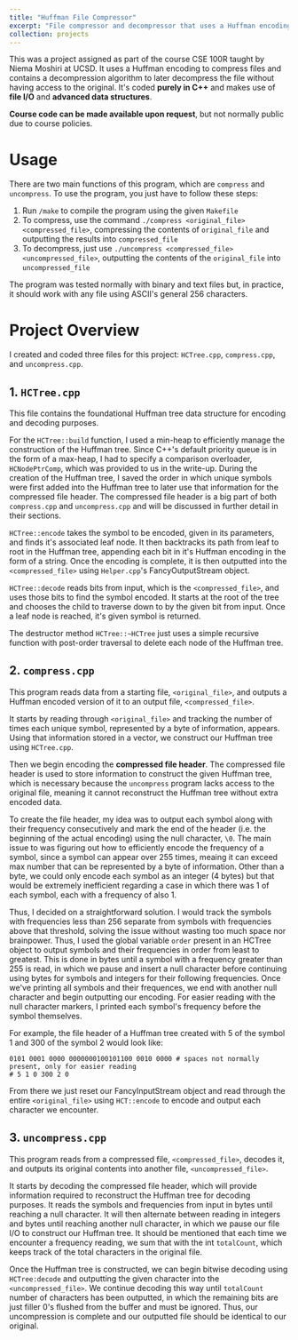 ```yaml
---
title: "Huffman File Compressor"
excerpt: "File compressor and decompressor that uses a Huffman encoding.<br/><img src='/images/huffmantree.png' width="600" height="400">"
collection: projects
---
```


This was a project assigned as part of the course CSE 100R taught by Niema Moshiri at UCSD. It uses a Huffman encoding to compress files and contains a decompression algorithm to later decompress the file without having access to the original. It's coded **purely in C++** and makes use of **file I/O** and **advanced data structures**. 

**Course code can be made available upon request**, but not normally public due to course policies. 

# Usage
There are two main functions of this program, which are `compress` and `uncompress`. To use the program, you just have to follow these steps:

1. Run `/make` to compile the program using the given `Makefile`
2. To compress, use the command `./compress <original_file> <compressed_file>`, compressing the contents of `original_file` and outputting the results into `compressed_file`
3. To decompress, just use `./uncompress <compressed_file> <uncompressed_file>`, outputting the contents of the `original_file` into `uncompressed_file` 

The program was tested normally with binary and text files but, in practice, it should work with any file using ASCII's general 256 characters. 

# Project Overview
I created and coded three files for this project: `HCTree.cpp`, `compress.cpp`, and `uncompress.cpp`. 

## 1. `HCTree.cpp`
This file contains the foundational Huffman tree data structure for encoding and decoding purposes. 

For the `HCTree::build` function, I used a min-heap to efficiently manage the construction of the Huffman tree. Since C++'s default priority queue is in the form of a max-heap, I had to specify a comparison overloader, `HCNodePtrComp`, which was provided to us in the write-up. During the creation of the Huffman tree, I saved the order in which unique symbols were first added into the Huffman tree to later use that information for the compressed file header. The compressed file header is a big part of both `compress.cpp` and `uncompress.cpp` and will be discussed in further detail in their sections.

`HCTree::encode` takes the symbol to be encoded, given in its parameters, and finds it's associated leaf node. It then backtracks its path from leaf to root in the Huffman tree, appending each bit in it's Huffman encoding in the form of a string. Once the encoding is complete, it is then outputted into the `<compressed_file>` using `Helper.cpp`'s FancyOutputStream object. 

`HCTree::decode` reads bits from input, which is the `<compressed_file>`, and uses those bits to find the symbol encoded. It starts at the root of the tree and chooses the child to traverse down to by the given bit from input. Once a leaf node is reached, it's given symbol is returned. 

The destructor method `HCTree::~HCTree` just uses a simple recursive function with post-order traversal to delete each node of the Huffman tree.

## 2. `compress.cpp` 
This program reads data from a starting file, `<original_file>`, and outputs a Huffman encoded version of it to an output file, `<compressed_file>`. 

It starts by reading through `<original_file>` and tracking the number of times each unique symbol, represented by a byte of information, appears. Using that information stored in a vector, we construct our Huffman tree using `HCTree.cpp`. 

Then we begin encoding the **compressed file header**. The compressed file header is used to store information to construct the given Huffman tree, which is necessary because the `uncompress` program lacks access to the original file, meaning it cannot reconstruct the Huffman tree without extra encoded data. 

To create the file header, my idea was to output each symbol along with their frequency consecutively and mark the end of the header (i.e. the beginning of the actual encoding) using the null character, `\0`. The main issue to was figuring out how to efficiently encode the frequency of a symbol, since a symbol can appear over 255 times, meaing it can exceed max number that can be represented by a byte of information. Other than a byte, we could only encode each symbol as an integer (4 bytes) but that would be extremely inefficient regarding a case in which there was 1 of each symbol, each with a frequency of also 1. 

Thus, I decided on a straightforward solution. I would track the symbols with frequencies less than 256 separate from symbols with frequencies above that threshold, solving the issue without wasting too much space nor brainpower. Thus, I used the global variable `order` present in an HCTree object to output symbols and their frequencies in order from least to greatest. This is done in bytes until a symbol with a frequency greater than 255 is read, in which we pause and insert a null character before continuing using bytes for symbols and integers for their following frequencies. Once we've printing all symbols and their frequences, we end with another null character and begin outputting our encoding. For easier reading with the null character markers, I printed each symbol's frequency before the symbol themselves. 

For example, the file header of a Huffman tree created with 5 of the symbol 1 and 300 of the symbol 2 would look like:

```
0101 0001 0000 0000000100101100 0010 0000 # spaces not normally present, only for easier reading
# 5 1 0 300 2 0
```

From there we just reset our FancyInputStream object and read through the entire `<original_file>` using `HCT::encode` to encode and output each character we encounter. 

## 3. `uncompress.cpp`
This program reads from a compressed file, `<compressed_file>`, decodes it, and outputs its original contents into another file, `<uncompressed_file>`.

It starts by decoding the compressed file header, which will provide information required to reconstruct the Huffman tree for decoding purposes. It reads the symbols and frequencies from input in bytes until reaching a null character. It will then alternate between reading in integers and bytes until reaching another null character, in which we pause our file I/O to construct our Huffman tree. It should be mentioned that each time we encounter a frequency reading, we sum that with the int `totalCount`, which keeps track of the total characters in the original file. 

Once the Huffman tree is constructed, we can begin bitwise decoding using `HCTree:decode` and outputting the given character into the `<uncompressed_file>`. We continue decoding this way until `totalCount` number of characters has been outputted, in which the remaining bits are just filler 0's flushed from the buffer and must be ignored. Thus, our uncompression is complete and our outputted file should be identical to our original. 

